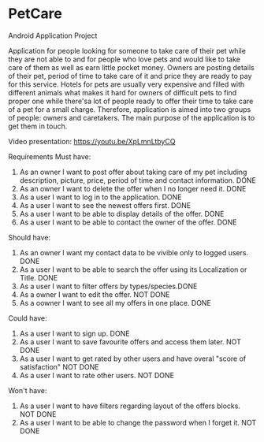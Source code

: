 # PetCare
Android Application Project

Application for people looking for someone to take care of their pet while they are not able to and for people who love pets and would like to take care of them
as well as earn little pocket money. Owners are posting details of their pet, period of time to take care of it and price they are ready to pay for this service.
Hotels for pets are usually very expensive and filled with different animals what makes it hard for owners of difficult pets to find proper one while there'sa lot of people
ready to offer their time to take care of a pet for a small charge. Therefore, application is aimed into two groups of people: owners and caretakers. 
The main purpose of the application is to get them in touch.

Video presentation: https://youtu.be/XpLmnLtbyCQ

Requirements
Must have:
1. As an owner I want to post offer about taking care of my pet including description, picture, price, period of time and contact information. DONE
2. As an owner I want to delete the offer when I no longer need it. DONE
4. As a user I want to log in to the application. DONE
5. As a user I want to see the newest offers first. DONE
6. As a user I want to be able to display details of the offer. DONE
7. As a user I want to be able to contact the owner of the offer. DONE

Should have:
1. As an owner I want my contact data to be vivible only to logged users. DONE
2. As a user I want to be able to search the offer using its Localization or Title. DONE
3. As a user I want to filter offers by types/species.DONE
4. As a owner I want to edit the offer. NOT DONE
5. As a oowner I want to see all my offers in one place. DONE

Could have:
1. As a user I want to sign up. DONE
2. As a user I want to save favourite offers and access them later. NOT DONE
3. As a user I want to get rated by other users and have overal "score of satisfaction" NOT DONE
4. As a user I want to rate other users. NOT DONE

Won't have:
1. As a user I want to have filters regarding layout of the offers blocks. NOT DONE
2. As a user I want to be able to change the password when I forget it. NOT DONE

